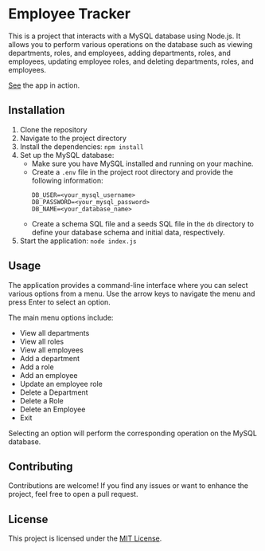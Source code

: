 # Employee Tracker

This is a project that interacts with a MySQL database using Node.js. It allows you to perform various operations on the database such as viewing departments, roles, and employees, adding departments, roles, and employees, updating employee roles, and deleting departments, roles, and employees.

<a href="https://drive.google.com/file/d/1CQTs84D9Khe1yrXtNCCEqH0qtKkLDvtq/view?usp=sharing">See</a> the app in action.
## Installation

1. Clone the repository
2. Navigate to the project directory
3. Install the dependencies: `npm install`
4. Set up the MySQL database:
   - Make sure you have MySQL installed and running on your machine.
   - Create a `.env` file in the project root directory and provide the following information:
     ```
     DB_USER=<your_mysql_username>
     DB_PASSWORD=<your_mysql_password>
     DB_NAME=<your_database_name>
     ```
   - Create a schema SQL file and a seeds SQL file in the `db` directory to define your database schema and initial data, respectively.
5. Start the application: `node index.js`

## Usage

The application provides a command-line interface where you can select various options from a menu. Use the arrow keys to navigate the menu and press Enter to select an option.

The main menu options include:

- View all departments
- View all roles
- View all employees
- Add a department
- Add a role
- Add an employee
- Update an employee role
- Delete a Department
- Delete a Role
- Delete an Employee
- Exit

Selecting an option will perform the corresponding operation on the MySQL database.

## Contributing

Contributions are welcome! If you find any issues or want to enhance the project, feel free to open a pull request.

## License

This project is licensed under the [MIT License](LICENSE).
